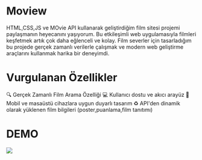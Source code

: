 <h1>Moview</h1>
HTML,CSS,JS ve MOvie API kullanarak geliştirdiğim film sitesi projemi paylaşmanın heyecanını yaşıyorum.
Bu etkileşimli web uygulamasıyla filmleri keşfetmek artık çok daha eğlenceli ve kolay.
Film severler için tasarladığım bu projede gerçek zamanlı verilerle çalışmak ve modern web geliştirme araçlarını kullanmak harika bir deneyimdi.

<h1>Vurgulanan Özellikler</h1>
🔍 Gerçek Zamanlı Film Arama Özelliği
💻 Kullanıcı dostu ve akıcı arayüz
📱 Mobil ve masaüstü cihazlara uygun duyarlı tasarım
♻️ API'den dinamik olarak yüklenen film bilgileri (poster,puanlama,film tanıtımı)


<h1>DEMO</h1>

![](demo/Ekran-Kaydı-2025-01-11-202836.gif)